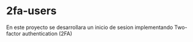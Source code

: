 # 2fa-users
En este proyecto se desarrollara un inicio de sesion implementando Two-factor authentication (2FA)
